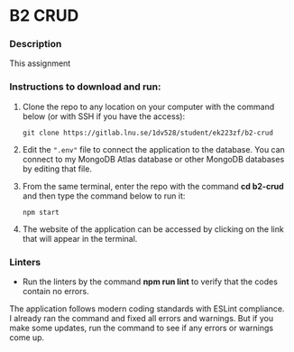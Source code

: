 # B2 CRUD

### Description
This assignment

### Instructions to download and run:
1. Clone the repo to any location on your computer with the command below (or with SSH if you have the access):  
    ```
    git clone https://gitlab.lnu.se/1dv528/student/ek223zf/b2-crud
    ```    

2. Edit the ``".env"`` file to connect the application to the database. You can connect to my MongoDB Atlas database or other MongoDB databases by editing that file.  

3. From the same terminal, enter the repo with the command **cd b2-crud** and then type the command below to run it:  
    ```
    npm start
    ```
4. The website of the application can be accessed by clicking on the link that will appear in the terminal.

### Linters
* Run the linters by the command **npm run lint** to verify that the codes contain no errors.  

The application follows modern coding standards with ESLint compliance.  
I already ran the command and fixed all errors and warnings. But if you make some updates, run the command to see if any errors or warnings come up.
